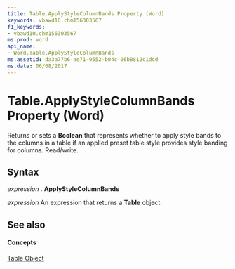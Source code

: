 ```yaml
---
title: Table.ApplyStyleColumnBands Property (Word)
keywords: vbawd10.chm156303567
f1_keywords:
- vbawd10.chm156303567
ms.prod: word
api_name:
- Word.Table.ApplyStyleColumnBands
ms.assetid: da3a77b6-ae71-9552-b04c-06b8812c1dcd
ms.date: 06/08/2017
---
```



# Table.ApplyStyleColumnBands Property (Word)

Returns or sets a  **Boolean** that represents whether to apply style bands to the columns in a table if an applied preset table style provides style banding for columns. Read/write.


## Syntax

 _expression_ . **ApplyStyleColumnBands**

 _expression_ An expression that returns a **Table** object.


## See also


#### Concepts


[Table Object](Word.Table.md)

